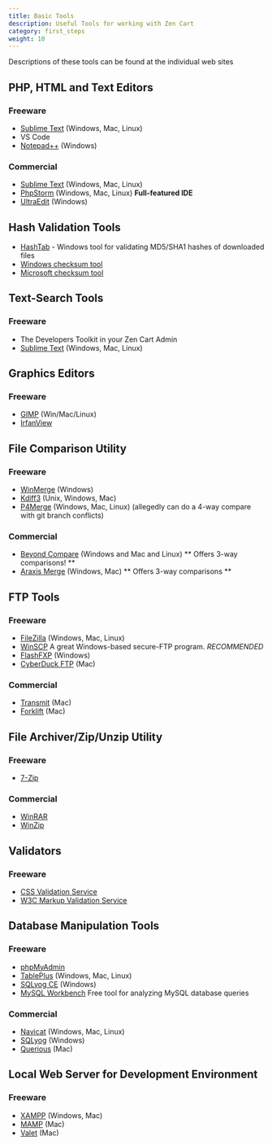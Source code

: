 ```yaml
---
title: Basic Tools 
description: Useful Tools for working with Zen Cart 
category: first_steps
weight: 10
---
```

Descriptions of these tools can be found at the individual web sites

## PHP, HTML and Text Editors

### Freeware

*   [Sublime Text](http://www.sublimetext.com) (Windows, Mac, Linux)
*   VS Code
*   [Notepad++](http://notepad-plus-plus.org/) (Windows)

### Commercial

*   [Sublime Text](http://www.sublimetext.com) (Windows, Mac, Linux) 
*   [PhpStorm](http://www.jetbrains.com/phpstorm/) (Windows, Mac, Linux) **Full-featured IDE**
*   [UltraEdit](http://www.ultraedit.com/) (Windows)

## Hash Validation Tools

*   [HashTab](http://implbits.com/products/hashtab/) - Windows tool for validating MD5/SHA1 hashes of downloaded files
*   [Windows checksum tool](https://support.microsoft.com/kb/841290)
*   [Microsoft checksum tool](https://support.microsoft.com/kb/889768)

## Text-Search Tools

### Freeware

*   The Developers Toolkit in your Zen Cart Admin
*   [Sublime Text](http://www.sublimetext.com) (Windows, Mac, Linux)

## Graphics Editors

### Freeware

*   [GIMP](http://www.gimp.org/) (Win/Mac/Linux)
*   [IrfanView](http://www.irfanview.com/)

## File Comparison Utility

### Freeware

*   [WinMerge](http://winmerge.org/) (Windows)
*   [Kdiff3](http://kdiff3.sourceforge.net/) (Unix, Windows, Mac)
*   [P4Merge](http://www.perforce.com/product/components/perforce-visual-merge-and-diff-tools) (Windows, Mac, Linux) (allegedly can do a 4-way compare with git branch conflicts)

### Commercial

*   [Beyond Compare](http://www.scootersoftware.com/features.php) (Windows and Mac and Linux) ** Offers 3-way comparisons! **
*   [Araxis Merge](http://www.araxis.com/merge-overview.html) (Windows, Mac) ** Offers 3-way comparisons **

## FTP Tools

### Freeware

*   [FileZilla](https://filezilla-project.org/) (Windows, Mac, Linux)
*   [WinSCP](http://winscp.net/) A great Windows-based secure-FTP program. *RECOMMENDED*
*   [FlashFXP](http://www.flashfxp.com) (Windows)
*   [CyberDuck FTP](http://www.cyberduck.ch) (Mac)

### Commercial

*   [Transmit](http://www.panic.com/transmit/) (Mac)
*   [Forklift](http://www.binarynights.com/) (Mac)

## File Archiver/Zip/Unzip Utility

### Freeware

*   [7-Zip](http://www.7-zip.org/)

### Commercial

*   [WinRAR](http://www.rarlab.com/)
*   [WinZip](http://www.winzip.com/)

## Validators

### Freeware

*   [CSS Validation Service](http://jigsaw.w3.org/css-validator/)
*   [W3C Markup Validation Service](http://validator.w3.org/)

## Database Manipulation Tools

### Freeware

*   [phpMyAdmin](http://www.phpmyadmin.net)
*   [TablePlus](http://tableplus.com/) (Windows, Mac, Linux)
*   [SQLyog CE](https://github.com/webyog/sqlyog-community/wiki/Downloads) (Windows)
*   [MySQL Workbench](https://dev.mysql.com/downloads/workbench/) Free tool for analyzing MySQL database queries

### Commercial

*   [Navicat](http://navicat.com) (Windows, Mac, Linux)
*   [SQLyog](https://www.webyog.com/product/sqlyog) (Windows)
*   [Querious](http://www.araelium.com/querious/) (Mac)

## Local Web Server for Development Environment

### Freeware

*   [XAMPP](http://sourceforge.net/projects/xampp/) (Windows, Mac)
*   [MAMP](http://www.mamp.info/) (Mac)
*   [Valet](https://laravel.com/docs/master/valet) (Mac)



